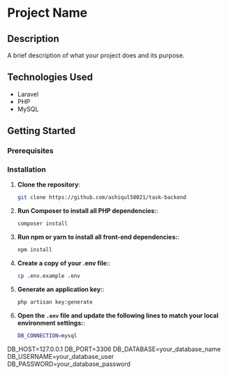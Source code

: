 # Project Name

## Description

A brief description of what your project does and its purpose.


## Technologies Used

- Laravel
- PHP
- MySQL


## Getting Started

### Prerequisites


### Installation

1. **Clone the repository**:

   ```bash
   git clone https://github.com/ashiqul50021/task-backend

2. **Run Composer to install all PHP dependencies:**:
    ```bash
    composer install

3. **Run npm or yarn to install all front-end dependencies:**:
    ```bash
    npm install

4. **Create a copy of your .env file:**:
    ```bash
    cp .env.example .env

5. **Generate an application key:**:
    ```bash
    php artisan key:generate

6. **Open the `.env` file and update the following lines to match your local environment settings:**:
    ```bash
    DB_CONNECTION=mysql
DB_HOST=127.0.0.1
DB_PORT=3306
DB_DATABASE=your_database_name
DB_USERNAME=your_database_user
DB_PASSWORD=your_database_password

